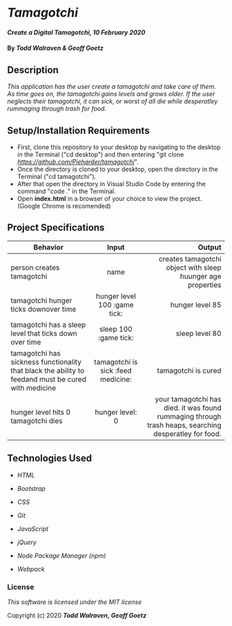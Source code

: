 # _Tamagotchi_

#### _Create a Digital Tamagotchi, 10 February 2020_

#### By _**Todd Walraven & Geoff Goetz**_

## Description

_This application has the user create a tamagotchi and take care of them. As time goes on, the tamagotchi gains levels and grows older. If the user neglects their tamagotchi, it can sick, or worst of all die while desperatley rummaging through trash for food._

## Setup/Installation Requirements

* First, clone this repository to your desktop by navigating to the desktop in the Terminal ("cd desktop") and then entering "git clone _https://github.com/Pieharder/tamagotchi_".
* Once the directory is cloned to your desktop, open the directory in the Terminal ("cd tamagotchi").
* After that open the directory in Visual Studio Code by entering the command "code ." in the Terminal.
* Open **index.html** in a browser of your choice to view the project. (Google Chrome is recomended)

## Project Specifications

| Behavior   |      Input      |  Output |
|------------|:---------------:|--------:|
| person creates tamagotchi|name |creates tamagotchi object with sleep huunger age properties|
| tamagotchi hunger ticks downover time|hunger level 100 :game tick: |hunger level 85 |
|tamagotchi has a sleep level that ticks down over time | sleep 100 :game tick: | sleep  level 80|
| tamagotchi has sickness functionality that black the ability to feedand must be cured with medicine| tamagotchi is sick :feed medicine: | tamagotchi is cured|
|hunger level hits 0 tamagotchi dies|hunger level: 0|your tamagotchi has died.  it was found rummaging through trash heaps, searching desperatley for food.|

<!-- ## Known Bugs

_{Are there issues that have not yet been resolved that you want to let users know you know?  Outline any issues that would impact use of your application.  Share any workarounds that are in place. }_ -->

<!-- ## Support and contact details

_{Let people know what to do if they run into any issues or have questions, ideas or concerns.  Encourage them to contact you or make a contribution to the code.}_ -->

## Technologies Used

* _HTML_

* _Bootstrap_

* _CSS_

* _Git_

* _JavaScript_

* _jQuery_

* _Node Package Manager (npm)_

* _Webpack_

### License

*This software is licensed under the MIT license*

Copyright (c) 2020 **_Todd Walraven, Geoff Goetz_**
